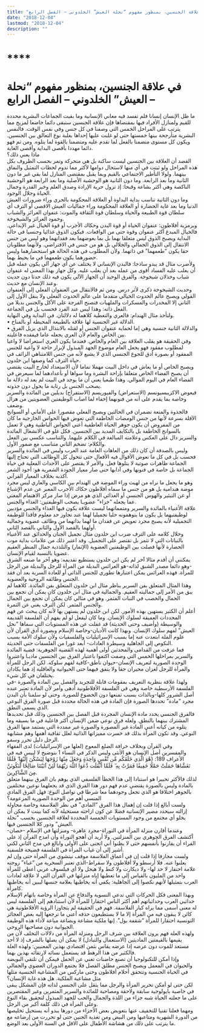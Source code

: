 ```yaml
---
title: "في علاقة الجنسين، بمنظور مفهوم “نحلة العيش” الخلدوني – الفصل الرابع"
date: "2018-12-04"
lastmod: "2018-12-04"
description: ""
---
```

# ****

# **في علاقة الجنسين، بمنظور مفهوم “نحلة العيش” الخلدوني – الفصل الرابع –**

ما ظل الإنسان إنسانا فلم تفسد فيه معاني الإنسانية وما بقيت الجماعات البشرية محددة للقيم ولمنازل الأفراد فيها بمقتضاها فإن علاقة الجنسين ستبقى دائما خاضعا لمزيج مما يترتب على المراحل الخمس التي وصفنا في كل جنس وفي نفس الوقت. فالنفس البشرية متأرجحة بينها خمستها حتى لو غلبت عليها إحداها بغلبة نوع التعالق بين الجنسين. ويكون كل مستوى متضمنا بالفعل لما تقدم عليه ومتضمنا بالقوة لما يتلوه. ومن ثم فهو دائما مهددا بأقصى البداية وأقصى الغاية.  
ماذا يعني ذلك؟   
القصد أن العلاقة بين الجنسين ليست ساكنة بل هي متحركة وتمر بحسب الظروف بكل هذه المراحل ولو ثبتت في أي منها لاستحال دوامها لأكثر مما تدوم لحظات التمثيل والنفاق بينهما. ولولا التأطير الاجتماعي بالقيم وبما يقبل بمقتضى المنازل لما بقي غير ما دون الثانية وما بعد الرابعة. وما دون الثانية هو الوحشية الأصلية وما بعد الرابعة هو الوحشية الناكصة وهي أكثر بشاعة وقبحا: إذ تزول حرية الإرادة وصدق العلم وخير القدرة وجمال الحياة وجلال الوجود.  
وما دون الثانية تناسب بداية البداوة أو العلاقة المحكومة بالجري وراء ضرورات العيش الدنيا وما بعد غاية الحضارة أو العلاقة المحكومة وراء جماليات العيش الاقصى أو الترف أي سلطان قوة الطبيعة والحياة وسلطان قوة الثقافة والموت: عنفوان الغرائز والشباب وخمود الغرائز والشيخوخة.  
وبرمزية أفلاطون: عنفوان الحياة أو قوة البدن وحكاك الأجرب أو قوة الخيال غير الإبداعي. فالخيال المبدع أكثر عنفوان وقوة حتى من الواقعات. فيكون الذوق غذائيا وجنسيا في حالة البداية ويصبح الذوق ليس متعلقا بهما بل بما يعوضهما بعد فقدانهما وهو ليس من جنس الانتقال إلى الذوق الجمالي والجلالي بل هو من جنس في الافتراضي. ولأنهما مطلوبان حقا يكون “طعمهما” في ذاتهما. ولأن المطلوب في هذه الحالة هو استحضارهما وليس حضورهما يكون طعمهما في ما يحيط بهما.  
ولأضرب مثال قد يبدو ساذجا: فالبدن الإنساني لا يختلف عن أي جهاز آلي يكون عمله قبل أن يغلب عليه الفساد أقوى من عمله بعد أن يغلب عليه. وكل جهاز بهذا المعنى له عنفوان شباب وخذلان شيخوخة. والفرق الوحيد أن الجهاز الآلي يكون فيه ذلك حدثا دون حديث وعند الإنسان مع حديث.  
وحديث الشيخوخة ذكرى لأثر درس. ومن ثم فالانتقال من العنفوان الفعلي إلى العنفوان القولي ويصبح عالم الحدوث الخيالي متقدما على عالم الحدوث الفعلي ولا ينقل الأول إلى الثاني إلا المخدرات والمسكرات والملهيات فتصبح الفرجة على الأكل والجنس بديلا من الفعل ذاته: وهذا ليس عند الفرد فحسب بل في الجماعة.  
ولنأخذ مثال الهندام: فالعري والتغطية كلاهما له دلالتان. في البداية وفي النهاية.   
• الدلالة غير الجنسية لها علاقة بالطبيعة المحيطة أو بالمناخ.  
• والدلالة الثانية جنسية وهي إما لحماية عنفوان الجنس أو لقتله بالابتذال الذي يزيل الفرق بين الخاص والعام لأن العري يجعله عاما فيفقده فاعليته.  
وفي الحقيقة هو يقلب العلاقة بين العام والخاص. فعندما يكون العري استعراضا لا واعيا لمطلوب مفقود فهو يجعل العام موضوع الجهد المبذول لإبراز حاجة لا واعية للجنس المفقود أو بصورة أدق للجوع الجنسي الذي لا يشبع لأنه من جنس اللامتناهي الزائف في حياة الترف كما وصفها ابن خلدون.  
ويصبح الخاص أو ما يعاش في داخل البيت مهملا تماما لأن الاستعداد لخارج البيت يقتضي أن يصبح الفضاء الخاص متعلقا بإراحة البشرة وما سواها أو بأعدادهما لما سيعرض في الفضاء العام في اليوم الموالي. وهذا طبعيا يعني أن ما يوجد في البيت لم يعد له دلالة ما يصحب الجنس بل رتابة ما يحول دون جذوته.  
فيعوض الاكزيبسيونسم (الاستعراض) والفيوريسم (الاستفراج) بديلين من المائدة والسرير وخاصة بما يقدم على أنه من فنونهما إخفاء لما اصاب الوظيفتين العضويتين من هزال وضعف.   
فالجذوة والمتعة تضمران في الحالتين ويصبح الفعلي مقصورا على الأماني أو السوانج الآفلة بسرعة لأنها من جنس الومضات الخاطفة التي تعوض فيها الحواس الخارجية ما كان من المفروض أن يكون جوهر الحياة العاطفية أعني الحواس الباطنية وهي لا تعمل بالسوانح الخاطفة بل بالتكايف المديد بين الجنسين. فكل غلو في الانشغال المائدة والسرير دال على العكس وعلامته المبالغة في الكلام عليهما. والتناسب عكسي بين الفعل والكلام: تضخم الثاني متناسب مع ضمور الأول.  
وليس بالصدفة أن كان ذلك من العاهات العامة عند العرب وليس في المائدة والسرير فحسب بل في كل ما تعوض الأقوال فيه الأفعال حتى تتحول كل الوظائف التي تحتاج إليها الجماعة ظاهرات صوتية لا يتلوها فعل. والأمر لا يقتصر على الأحداث الفعلية في حياة الجماعة بل خاصة في فنونها وفي آدابها حتى صار معيار الجودة الشعرية هو: أجود الشعر أكذبه بخلاف المعيار القرآني.  
وهو ما يجعل ما نراه من لهيث وراء الموضة في الهندام بين الكاسي والعاري ليس مجرد موضة هندامية بل هو من جنس ما سماه أفلاطون حكاك الأجرب المعبر عن عدم الإشباع أو عن التبئير والهوس الجنسي أو الغذائي الذي هو مرض إذا صار مركز الاهتمام المغني عما يجعله “جزاء” عضويـا يصحب الوظيفتين: الغذاء والجنس.  
علاقة الأغنياء بالمائدة والسرير ومتمماتهما ليست علاقة يكون فيها الغذاء والجنس مؤديين لوظيفتيهما بل يكون ما يتوهمونه حليا تجميليا لهما عند تجاوز حد معلوم فاقدا للوظيفة التجميلية لأنه يصبح مجرد تعويض عن فقدان ما لهما بذاتهما من وظائف عضوية وجمالية أولهما بالقصد الأول والثاني بالقصد الثاني.  
وخلال كلامه على الترف ضرب ابن خلدون مثال تجميل الجنان والحدائق عند الأغنياء بالنباتات التي لا تثمر بل تقتصر على التجميل. وقد اعتبر ذلك من علامات بداية موت الحضارة لأنها فصلت بين الوظيفتين العضوية (الإثمار) والتلذذية جمال المنظر العقيم عضويا بالنسبة لقيام الإنسان.  
يمكنني أن أقدم مثالا آخر لم يكن ابن خلدون يستطيع تقديمه: وهو آخر ما صنعه الشرق -وهو دائما مصدر الشبق لذاته-هو العرائس البديلة من المرأة للرجل والبديلة من الرجل للمرأة. فهذه العرائس يمكن اعتبارها تطوري للجنس الذاتي أو للعادة السرية بعد أن فقد الجنس وظائفه الروحية والعضوية.  
وهذا المثال المتعلق بفن السرير يناظر مثال ابن خلدون المتعلق بفن المائدة. كلاهما لم يبق من الأمر إلى جماليته العقيم. والجمالية في مثال ابن خلدون كان يمكن أن تجمع بين الجمال والخصب في النبات المثمر. وهو في مثالي كان يمكن أن تجمع بين الجمال والجنس المثمر. لكن الترف يغني عن الثمرة.  
أعلم أن الكثير يستهين بهذه الأمور. لكن ابن خلدون لم يستهن بها لأنه كان يبحث عن فهم المحددات العميقة لسلوك الإنسان. وما كان ليفعل لو لم يفهم أن الفلسفة القديمة والوسيطة (وأضيف وحتى الحديثة) قد غفلت عن هذه المستويات التي سماها “نحل العيش” لفهم سلوك الإنسان. وبهذا كانت الأديان-وخاصة الإسلام وبصورة أدق القرآن لأن علوم الملة ابتعدت عنه إما بسبب الإسرائيليات والفلسفيات ولأن سلوك الأمة بسبب النكوص إلى الجاهلية وسيطرة العادات- أبعد غورا من الفلسفات حتى الحديثة.  
فما عرفت من القدامى والمحدثين أولى أهمية لهذه القضية الجوهرية: قضية المائدة والسرير بمراحلها الخمس التي وصفت اكتفوا باعتبار الفرق بين الجنسين ماديـا واعتبروا الوحدة الصورية لتعريف الإنسان-حيوان ناطق-كافية لفهم سلوكه. لكن الرجل للمرأة والمرأة للرجل لغزان محيران حقا ولا يتفق فيهما حتى الحيوانية والعاقلية إذ هما يكادان يختلفان في كل شيء.  
ولهذا علاقة بنظرية التعريف بمقومات قابلة للتجريد والفصل بين المادة والصورة -في الفلسفة الأرسطية خاصة وهي في الفلسفة الأفلاطونية أدهى وأمر لأن المادة تعتبر عنده أصل الشرور كلها-وبالذات بسبب تمنعها دون الخضوع للصورة. وحتى لو سلمنا بأن البدن مجرد “مادة” تحددها الصورة فإن المادة في هذه الحالة محددة قبل صورة الفرق النوعي الذي يسمى النطق.   
فالفرق الجنسي يحدد مادة الإنسان المجردة قبل الفصل بين الجنسين وذلك قبل تحديدها المشترك بينهما بالنطق. ولعله فرق نوعي ضمن الإنسان أكثر فاعلية في ما يسبقه وما يتلوه من كيانه أعني المادة غير المصورة والصورة غير ممددة التي يستمد منها الفرق النوعي. وقد تكون المرأة بذلك قد خسرت مميزاتها الذاتية لعلل ثقافية أهمها وهم مشابهة الرجل دليل تحرر وسمو.  
وفي القرآن وبخلاف خرافة الضلع المعوج (لعلها من الإسرائيليات) لدى الفقهاء والمفسرين أصل الإنسان هو الأنثى وليس الذكر في النساء 1 بتوضيح لا لبيس فيه في الأعراف 189: {هُوَ الَّذِي خَلَقَكُم مِّن نَّفْسٍ وَاحِدَةٍ وَجَعَلَ مِنْهَا زَوْجَهَا لِيَسْكُنَ إِلَيْهَا ۖ فَلَمَّا تَغَشَّاهَا حَمَلَتْ حَمْلًا خَفِيفًا فَمَرَّتْ بِهِ ۖ فَلَمَّا أَثْقَلَت دَّعَوَا اللَّهَ رَبَّهُمَا لَئِنْ آتَيْتَنَا صَالِحًا لَّنَكُونَنَّ مِنَ الشَّاكِرِينَ.   
لذلك فالأكثر تحييرا هو استنادا إلى هذا الخطأ الفلسفي الذي يوهم بان الفرق بينهما متعلق بالمادة وليس بالصورة يقتضي عدم فهم دور هذا الفرق الذي قد يجعلهما نوعين مختلفين بالجوهر اختلافا هو الذي تجعل وجودهما معا شرطا في تواصل النوع: فهل الفرق المادي المنسي أهم من الوحدة الصورية المزعومة؟  
ولست أبالغ إذا قلت إن إهمال هذا الفرق “المادي” في نظر الفلاسفة وخاصة محاولة إزالته سيحدد مصير الإنسانية فضلا عن كون ازاحته مستحيلة لأنه كما بينت لا يمكن أن يخلو أي مجتمع من وجود المستويات الخمسة المحددة لعلاقة الجنسين بحسب “نحلة العيش” ودور كلا الجنسين فيها.  
وعندما أقارن منزلة المرأة في التوراة-مجرد عاهرة- ومنزلتها في الإسلام -حصان-أكتشف الفرق الجوهري بين المنزلتين. ولا أريد أن أهجو التوراة وأن امدح القرآن إذ على القراء أن يقارنوا بأنفسهم حتى لا يظنوا أني اتجنى على الأولى وابالغ في مدح الثاني لكني أشير إلى أن غياب المرأة في الفلسفة فضيحة فلسفية.  
ولست مجازفا إذا قلت إن في أعماق الفلاسفة موقف نيتشوي من المرأة حتى وإن لم يعلنوا عنه. فلا أرسطو ولا أفلاطون ولا سقراط-الذي تعتبر السخرية من “غباء” زوجته علامة احتقار لا حد لها- ولا ديكارت ولا كنط ولا هيجل ولا أي فيلسوف عربي أعطى للمرأة واحد من المليون بالقياس إلى ما تعطيها إياه منزلتها في القرآن التي لا علاقة لعادات العرب بتمثيلها لأنهم نكصوا إلى الجاهلية: يكفي أنه يخاطبها بعلامة جنسها ليبين أنه يخاطبها كامرأة.  
وبهذا المعنى فكل الحركات التي تدعي النسوية والدفاع عن المرأة وخاصة باتهام الإسلام حداثيي العرب وحداثياتهم أهم أكثر الناس احتقارا للمرأة لأن استنادهم إلى الفلسفة ليس له معنى أسمى مما يراه كبار الفلاسفة. فهم في الحقيقة لم يتجاوزا الرؤية الأفلاطونية هي كائن لا يبقون فيه من المرأة إلا ما لا يستطيعون حذفه أعني ما ترجعها إليه بعض العجائز التونسية احتقارا للمرأة “شقفة بول”. إنها ملكية مشاعة وبضاعة مباعة لأداء هذه الوظيفة الحيوانية دون مصاحبها الروحي.  
ولهذه العلة فهم يرون العلاقة بين شرف الرجل ومنزلة المرأة من دلالات التخلف لأن من يقيمها بالقيمتين الماديتين (الاستعمال والتبادل) لا يمكن أن يصلها بالشرف إذ لا أحد مستعد للموت دون عرضه إذا عرضه يقاس بثمن اقتصادي بهذين المعنيين: ولهذه العلة فالكثير من هذا الرهط قد يستعمل نسائه لارتقائه بهذين بهما.  
وإذا أمكن للتكنولوجيا أن تصنع حاضنات تغني عن الحمل فيمكن أن تلتقي البويضة والحيوان في المعمل ويصبح الجنس مطلق الفصل فلا يجتمع الدوران العضوي والجمالي في الحياة الجنسية وتتحقق أحلام أفلاطون وحتى ماركس من المشاعية الجنسية مثلها مثل مشاعية الملكية. هل هذه غاية الإنسان؟  
لكن حتى لو أمكن تحرير المرأة والرجل مما يثقل على الجنسي لذاته فإن المشكل يبقى في خاصية بايولوجية سابقة ولاحقة ومصاحبة للمائدة والسرير المثمرين وغير المقتصرين على ما جعلته الحياة شبه جزاء من اللذة والجمال والحب للجهد المبذول لتحقيق بقاء النوع وعلى المرأة في ذلك كلفة أكبر من الرجل.  
ومهما فعلنا تقنيا للتخفيف عنها بتعويض بعض الأجزاء من دورها يبدو أنه يستحيل تخليصها من الدورة الشهرية ومتاعبها ومن البيض ومن تغذية الجنين حتى لو تحررت من إرضاعه مع ما يترتب على ذلك من هشاشة الأطفال على الاقل في السنة الأولى بعد الوضع.

###
